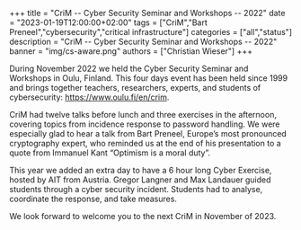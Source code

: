 +++
title = "CriM -- Cyber Security Seminar and Workshops -- 2022"
date = "2023-01-19T12:00:00+02:00"
tags = ["CriM","Bart Preneel","cybersecurity","critical infrastructure"]
categories = ["all","status"]
description = "CriM -- Cyber Security Seminar and Workshops -- 2022"
banner = "img/cs-aware.png"
authors = ["Christian Wieser"]
+++



During November 2022 we held the Cyber Security Seminar and Workshops in Oulu, Finland. This four days event has been held since 1999 and brings together teachers, researchers, experts, and students of cybersecurity: https://www.oulu.fi/en/crim. 

CriM had twelve talks before lunch and three exercises in the afternoon, covering topics from incidence response to password handling. We were especially glad to hear a talk from Bart Preneel, Europe’s most pronounced cryptography expert, who reminded us at the end of his presentation to a quote from Immanuel Kant “Optimism is a moral duty”.  

This year we added an extra day to have a 6 hour long Cyber Exercise, hosted by AIT from Austria. Gregor Langner and Max Landauer guided students through a cyber security incident. Students had to analyse, coordinate the response, and take measures. 

We look forward to welcome you to the next CriM in November of 2023.

